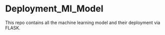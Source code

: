 # Deployment_Ml_Model
This repo contains all the machine learning model and their deployment via FLASK.
